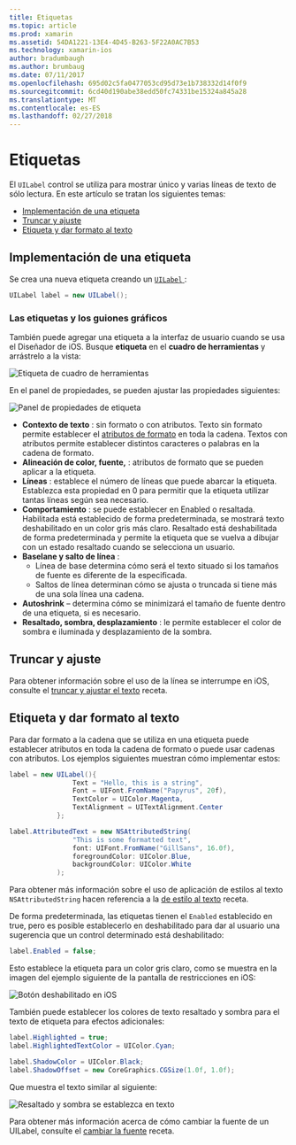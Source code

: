 ```yaml
---
title: Etiquetas
ms.topic: article
ms.prod: xamarin
ms.assetid: 54DA1221-13E4-4D45-B263-5F22A0AC7B53
ms.technology: xamarin-ios
author: bradumbaugh
ms.author: brumbaug
ms.date: 07/11/2017
ms.openlocfilehash: 695d02c5fa0477053cd95d73e1b738332d14f0f9
ms.sourcegitcommit: 6cd40d190abe38edd50fc74331be15324a845a28
ms.translationtype: MT
ms.contentlocale: es-ES
ms.lasthandoff: 02/27/2018
---
```

# <a name="labels"></a>Etiquetas

El `UILabel` control se utiliza para mostrar único y varias líneas de texto de sólo lectura. En este artículo se tratan los siguientes temas:

- [Implementación de una etiqueta](#Implementing_a_Label)
- [Truncar y ajuste](#Truncating_and_Wrapping)
- [Etiqueta y dar formato al texto](#Formatting_Text_and_Label)

## <a name="implementing-a-label"></a>Implementación de una etiqueta

Se crea una nueva etiqueta creando un [ `UILabel` ](https://developer.xamarin.com/api/type/UIKit.UILabel/):

```csharp
UILabel label = new UILabel();
```

### <a name="labels-and-storyboards"></a>Las etiquetas y los guiones gráficos

También puede agregar una etiqueta a la interfaz de usuario cuando se usa el Diseñador de iOS. Busque **etiqueta** en el **cuadro de herramientas** y arrástrelo a la vista:

![Etiqueta de cuadro de herramientas](labels-images/image3.png)

En el panel de propiedades, se pueden ajustar las propiedades siguientes:

![Panel de propiedades de etiqueta](labels-images/image2.png)

- **Contexto de texto** : sin formato o con atributos. Texto sin formato permite establecer el [atributos de formato](#Formatting_Text_and_Label) en toda la cadena. Textos con atributos permite establecer distintos caracteres o palabras en la cadena de formato.
- **Alineación de color, fuente,** : atributos de formato que se pueden aplicar a la etiqueta.
- **Líneas** : establece el número de líneas que puede abarcar la etiqueta. Establezca esta propiedad en 0 para permitir que la etiqueta utilizar tantas líneas según sea necesario.
- **Comportamiento** : se puede establecer en Enabled o resaltada. Habilitada está establecido de forma predeterminada, se mostrará texto deshabilitado en un color gris más claro. Resaltado está deshabilitada de forma predeterminada y permite la etiqueta que se vuelva a dibujar con un estado resaltado cuando se selecciona un usuario.
- **Baselane y salto de línea** : 
    - Línea de base determina cómo será el texto situado si los tamaños de fuente es diferente de la especificada.
    - Saltos de línea determinan cómo se ajusta o truncada si tiene más de una sola línea una cadena.
- **Autoshrink** – determina cómo se minimizará el tamaño de fuente dentro de una etiqueta, si es necesario.
- **Resaltado, sombra, desplazamiento** : le permite establecer el color de sombra e iluminada y desplazamiento de la sombra.

## <a name="truncating-and-wrapping"></a>Truncar y ajuste

Para obtener información sobre el uso de la línea se interrumpe en iOS, consulte el [truncar y ajustar el texto](https://developer.xamarin.com/recipes/ios/standard_controls/labels/uilabel-truncate-wrap-text/) receta.

## <a name="formatting-text-and-label"></a>Etiqueta y dar formato al texto

Para dar formato a la cadena que se utiliza en una etiqueta puede establecer atributos en toda la cadena de formato o puede usar cadenas con atributos. Los ejemplos siguientes muestran cómo implementar estos:

```csharp
label = new UILabel(){
                Text = "Hello, this is a string",
                Font = UIFont.FromName("Papyrus", 20f),
                TextColor = UIColor.Magenta,
                TextAlignment = UITextAlignment.Center
            };
```

```csharp
label.AttributedText = new NSAttributedString(
                "This is some formatted text",
                font: UIFont.FromName("GillSans", 16.0f),
                foregroundColor: UIColor.Blue,
                backgroundColor: UIColor.White
            );
```

Para obtener más información sobre el uso de aplicación de estilos al texto `NSAttributedString` hacen referencia a la [de estilo al texto](https://developer.xamarin.com/recipes/ios/standard_controls/text_field/style_text/) receta.

De forma predeterminada, las etiquetas tienen el `Enabled` establecido en true, pero es posible establecerlo en deshabilitado para dar al usuario una sugerencia que un control determinado está deshabilitado:

```csharp
label.Enabled = false;
```

Esto establece la etiqueta para un color gris claro, como se muestra en la imagen del ejemplo siguiente de la pantalla de restricciones en iOS:

![Botón deshabilitado en iOS](labels-images/image1.png)

También puede establecer los colores de texto resaltado y sombra para el texto de etiqueta para efectos adicionales:

```csharp
label.Highlighted = true;
label.HighlightedTextColor = UIColor.Cyan;

label.ShadowColor = UIColor.Black;
label.ShadowOffset = new CoreGraphics.CGSize(1.0f, 1.0f);
```

Que muestra el texto similar al siguiente:

![Resaltado y sombra se establezca en texto](labels-images/image4.png)

Para obtener más información acerca de cómo cambiar la fuente de un UILabel, consulte el [cambiar la fuente](https://developer.xamarin.com/recipes/ios/standard_controls/labels/change_the_font/) receta.





